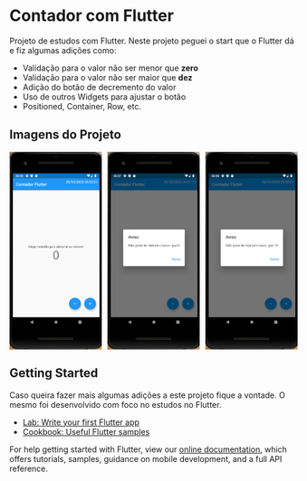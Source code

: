 # Contador com Flutter

Projeto de estudos com Flutter. Neste projeto peguei o start que o Flutter dá e fiz algumas adições como:

 - Validação para o valor não ser menor que **zero**
 - Validação para o valor não ser maior que **dez**
 - Adição do botão de decremento do valor
 - Uso de outros Widgets para ajustar o botão
  - Positioned, Container, Row, etc.

## Imagens do Projeto

<div style="display: flex; gap:10px;">
  <img src="doc/01-img.PNG" alt="Tela principal do projeto" height="350">
  <img src="doc/02-img.PNG" alt="Valor menor que zero" height="350">
  <img src="doc/03-img.PNG" alt="Valor maior que dez" height="350">
</div>

## Getting Started

Caso queira fazer mais algumas adições a este projeto fique a vontade.
O mesmo foi desenvolvido com foco no estudos no Flutter.

- [Lab: Write your first Flutter app](https://flutter.dev/docs/get-started/codelab)
- [Cookbook: Useful Flutter samples](https://flutter.dev/docs/cookbook)

For help getting started with Flutter, view our
[online documentation](https://flutter.dev/docs), which offers tutorials,
samples, guidance on mobile development, and a full API reference.
